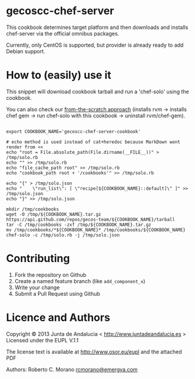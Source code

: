 gecoscc-chef-server
===================

This cookbook determines target platform and then downloads and installs chef-server via the official omnibus packages.

Currently, only CentOS is supported, but provider is already ready to add Debian support.

How to (easily) use it
======================

This snippet will download cookbook tarball and run a 'chef-solo' using the cookbook.

You can also check our [from-the-scratch approach](https://github.com/gecos-team/gecoscc-chef-server-repo/blob/master/scripts/gecoscc-chef-server-install.sh) (installs rvm -> installs chef gem -> run chef-solo with this cookbook -> uninstall rvm/chef-gem).

<pre><code>
export COOKBOOK_NAME='gecoscc-chef-server-cookbook'

# echo method is used instead of cat+heredoc because MarkDown wont render from &lt&lt
echo "root = File.absolute_path(File.dirname(__FILE__))" > /tmp/solo.rb
echo "" >> /tmp/solo.rb
echo "file_cache_path root" >> /tmp/solo.rb
echo "cookbook_path root + '/cookbooks'" >> /tmp/solo.rb

echo "{" > /tmp/solo.json
echo "    \"run_list\": [ \"recipe[${COOKBOOK_NAME}::default]\" ]" >> /tmp/solo.json
echo "}" >> /tmp/solo.json

mkdir /tmp/cookbooks
wget -O /tmp/${COOKBOOK_NAME}.tar.gz https://api.github.com/repos/gecos-team/${COOKBOOK_NAME}/tarball 
tar -C /tmp/cookbooks -zxf /tmp/${COOKBOOK_NAME}.tar.gz
mv /tmp/cookbooks/*${COOKBOOK_NAME}* /tmp/cookbooks/${COOKBOOK_NAME}
chef-solo -c /tmp/solo.rb -j /tmp/solo.json
</code></pre>



Contributing
============

1.  Fork the repository on Github
2.  Create a named feature branch (like `add_component_x`)
3.  Write your change
4.  Submit a Pull Request using Github

Licence and Authors
=====================

Copyright © 2013 Junta de Andalucia < http://www.juntadeandalucia.es >
Licensed under the EUPL V.1.1

The license text is available at http://www.osor.eu/eupl and the attached PDF

Authors: Roberto C. Morano <rcmorano@emergya.com>
